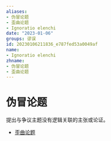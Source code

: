 ```yaml
---
aliases:
- 伪冒论题
- 歪曲论题
- Ignoratio elenchi
date: "2023-01-06"
groups: 谬误
id: 20230106211836_e787fed53a0049af
name:
- Ignoratio elenchi
zhname:
- 伪冒论题
- 歪曲论题
---
```


# 伪冒论题

提出与争议主题没有逻辑关联的主张或论证。

* [歪曲论题](https://zh.wikipedia.org/wiki/%E6%AD%AA%E6%9B%B2%E8%AB%96%E9%A1%8C)
